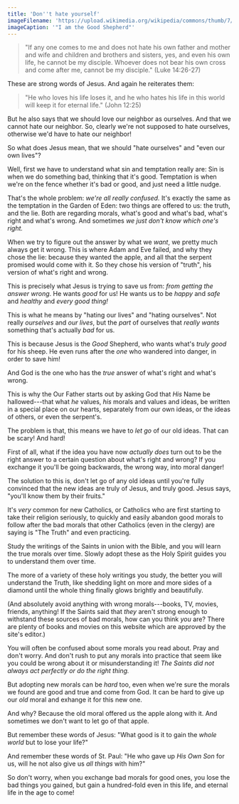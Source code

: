 ```yaml
---
title: 'Don''t hate yourself'
imageFilename: 'https://upload.wikimedia.org/wikipedia/commons/thumb/7/76/StJohnsAshfield_StainedGlass_GoodShepherd_Portrait.jpg/1280px-StJohnsAshfield_StainedGlass_GoodShepherd_Portrait.jpg'
imageCaption: '"I am the Good Shepherd"'
---
```


> "If any one comes to me and does not hate his own father and mother and wife and children and brothers and sisters, yes, and even his own life, he cannot be my disciple. Whoever does not bear his own cross and come after me, cannot be my disciple." (Luke 14:26-27)

These are strong words of Jesus. And again he reiterates them:

> "He who loves his life loses it, and he who hates his life in this world will keep it for eternal life." (John 12:25)

But he also says that we should love our neighbor as ourselves. And that we cannot hate our neighbor. So, clearly we're not supposed to hate ourselves, otherwise we'd have to hate our neighbor!

So what does Jesus mean, that we should "hate ourselves" and "even our own lives"?

Well, first we have to understand what sin and temptation really are: Sin is when we do something bad, thinking that it's good. Temptation is when we're on the fence whether it's bad or good, and just need a little nudge.

That's the whole problem: *we're all really confused.* It's exactly the same as the temptation in the Garden of Eden: two things are offered to us: the truth, and the lie. Both are regarding morals, what's good and what's bad, what's right and what's wrong. And sometimes *we just don't know which one's right.*

When we try to figure out the answer by what we *want*, we pretty much always get it wrong. This is where Adam and Eve failed, and why they chose the lie: because they wanted the apple, and all that the serpent promised would come with it. So they chose his version of "truth", his version of what's right and wrong.

This is precisely what Jesus is trying to save us from: *from getting the answer wrong*. He wants *good* for us! He wants us to be *happy* and *safe* and *healthy* and *every good thing!*

This is what he means by "hating our lives" and "hating ourselves". Not really *ourselves* and *our lives*, but the *part* of ourselves that *really wants* something that's actually *bad* for us.

This is because Jesus is the *Good* Shepherd, who wants what's *truly good* for his sheep. He even runs after the *one* who wandered into danger, in order to save him!

And God is the one who has the *true* answer of what's right and what's wrong.

This is why the Our Father starts out by asking God that *His* Name be hallowed---that what *he* values, *his* morals and values and ideas, be written in a special place on our hearts, separately from our own ideas, or the ideas of others, or even the serpent's.

The problem is that, this means we have to *let go* of our old ideas. That can be scary! And hard!

First of all, what if the idea you have now *actually does* turn out to be the right answer to a certain question about what's right and wrong? If you exchange it you'll be going backwards, the wrong way, into moral danger!

The solution to this is, don't let go of any old ideas until you're fully convinced that the new ideas are truly of Jesus, and truly good. Jesus says, "you'll know them by their fruits."

It's *very* common for new Catholics, or Catholics who are first starting to take their religion seriously, to quickly and easily abandon good morals to follow after the bad morals that other Catholics (even in the clergy) are saying is "The Truth" and even practicing.

Study the writings of the Saints in union with the Bible, and you will learn the true morals over time. Slowly adopt these as the Holy Spirit guides you to understand them over time.

The more of a variety of these holy writings you study, the better you will understand the Truth, like shedding light on more and more sides of a diamond until the whole thing finally glows brightly and beautifully.

(And absolutely avoid anything with wrong morals---books, TV, movies, friends, anything! If the Saints said that *they* aren't strong enough to withstand these sources of bad morals, how can you think *you* are? There are plenty of books and movies on this website which are approved by the site's editor.)

You will often be confused about some morals you read about. Pray and don't worry. And don't rush to put any morals into practice that seem like you could be wrong about it or misunderstanding it! *The Saints did not always act perfectly or do the right thing.*

But adopting new morals can be *hard* too, even when we're sure the morals we found are good and true and come from God. It can be hard to give up our *old* moral and exhange it for this new one.

And why? Because the old moral offered us the apple along with it. And sometimes we don't want to let go of that apple.

But remember these words of Jesus: "What good is it to gain the *whole world* but to lose your life?"

And remember these words of St. Paul: "He who gave up *His Own Son* for us, will he not also give us *all things* with him?"

So don't worry, when you exchange bad morals for good ones, you lose the bad things you gained, but gain a hundred-fold even in this life, and eternal life in the age to come!
